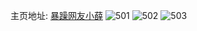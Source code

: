 主页地址: [暴躁网友小薛](https://weibo.com/u/5122898102) 
![501](https://wx4.sinaimg.cn/mw2000/005AH9OKly1fq49bw3k58j30ku0kuwhm.jpg) 
![502](https://wx4.sinaimg.cn/mw2000/005AH9OKly1fq1uuzb1ppj30qo0qoq6p.jpg) 
![503](https://wx4.sinaimg.cn/mw2000/005AH9OKgy1fpqggnpu2uj30qo0qoq9x.jpg) 
